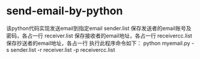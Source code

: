 # send-email-by-python
该python代码实现发送email到指定email
sender.list     保存发送者的email账号及密码，各占一行
receiver.list    保存接收者的email地址，各占一行
receivercc.list   保存抄送者的email地址，各占一行
执行此程序命令如下：
python myemail.py -s sender.list -r receiver.list -p receivercc.list
